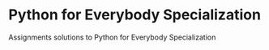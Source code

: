 # Python for Everybody Specialization
Assignments solutions to Python for Everybody Specialization 
